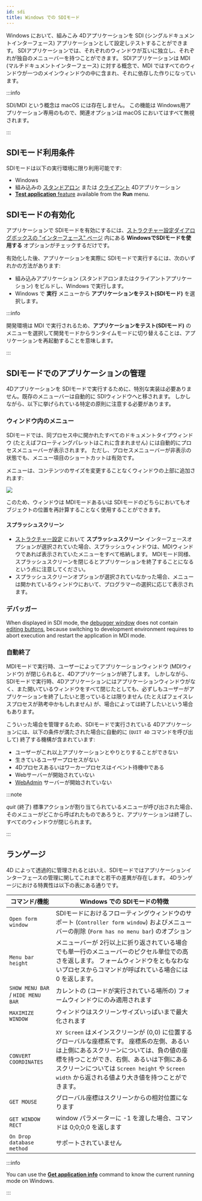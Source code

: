 ```yaml
---
id: sdi
title: Windows での SDIモード
---
```


Windows において、組みこみ 4Dアプリケーションを SDI (シングルドキュメントインターフェース) アプリケーションとして設定しテストすることができます。 SDIアプリケーションでは、それぞれのウィンドウが互いに独立し、それぞれが独自のメニューバーを持つことができます。 SDIアプリケーションは MDI (マルチドキュメントインターフェース) に対する概念で、MDI ではすべてのウィンドウが一つのメインウィンドウの中に含まれ、それに依存した作りになっています。

:::info

SDI/MDI という概念は macOS には存在しません。 この機能は Windows用アプリケーション専用のもので、関連オプションは macOS においてはすべて無視されます。

:::

## SDIモード利用条件

SDIモードは以下の実行環境に限り利用可能です:

- Windows
- 組み込みの [スタンドアロン](../Desktop/building#スタンドアロンアプリケーションをビルド) または [クライアント](../Desktop/building#クライアントアプリケーションをビルド) 4Dアプリケーション
- [**Test application** feature](bars.md#previewing-menu-bars) available from the **Run** menu.

## SDIモードの有効化

アプリケーションで SDIモードを有効にするには、[ストラクチャー設定ダイアログボックスの "インターフェース" ページ](../settings/interface#ウィンドウの表示) 内にある **WindowsでSDIモードを使用する** オプションがチェックするだけです。

有効化した後、アプリケーションを実際に SDIモードで実行するには、次のいずれかの方法があります:

- 組み込みアプリケーション (スタンドアロンまたはクライアントアプリケーション) をビルドし、Windows で実行します。
- Windows で **実行** メニューから **アプリケーションをテスト(SDIモード)** を選択します。

:::info

開発環境は MDI で実行されるため、**アプリケーションをテスト(SDIモード)** のメニューを選択して開発モードからランタイムモードに切り替えることは、アプリケーションを再起動することを意味します。

:::

## SDIモードでのアプリケーションの管理

4Dアプリケーションを SDIモードで実行するために、特別な実装は必要ありません。既存のメニューバーは自動的に SDIウィンドウへと移されます。 しかしながら、以下に挙げられている特定の原則に注意する必要があります。

### ウィンドウ内のメニュー

SDIモードでは、同プロセス中に開かれたすべてのドキュメントタイプウィンドウ (たとえばフローティングパレットはこれに含まれません) には自動的にプロセスメニューバーが表示されます。 ただし、プロセスメニューバーが非表示の状態でも、メニュー項目のショートカットは有効です。

メニューは、コンテンツのサイズを変更することなくウィンドウの上部に追加されます:

![](../assets/en/Menus/sdi1.png)

このため、ウィンドウは MDIモードあるいは SDIモードのどちらにおいてもオブジェクトの位置を再計算することなく使用することができます。

#### スプラッシュスクリーン

- [ストラクチャー設定](../settings/interface#ウィンドウの表示) において **スプラッシュスクリーン** インターフェースオプションが選択されていた場合、スプラッシュウィンドウは、MDIウィンドウであれば表示されていたメニューをすべて格納します。 MDIモード同様、スプラッシュスクリーンを閉じるとアプリケーションを終了することになるという点に注意してください。
- スプラッシュスクリーンオプションが選択されていなかった場合、メニューは開かれているウィンドウにおいて、プログラマーの選択に応じて表示されます。

### デバッガー

When displayed in SDI mode, the [debugger window](../Debugging/debugger.md) does not contain [editing buttons](../Debugging/debugger.md#tool-bar-buttons), because switching to development environment requires to abort execution and restart the application in MDI mode.

### 自動終了

MDIモードで実行時、ユーザーによってアプリケーションウィンドウ (MDIウィンドウ) が閉じられると、4Dアプリケーションが終了します。 しかしながら、SDIモードで実行時、4Dアプリケーションにはアプリケーションウィンドウがなく、また開いているウィンドウをすべて閉じたとしても、必ずしもユーザーがアプリケーションを終了したいと思っているとは限りません (たとえばフェイスレスプロセスが熟考中かもしれません) が、場合によっては終了したいという場合もあります。

こういった場合を管理するため、SDIモードで実行されている 4Dアプリケーションには、以下の条件が満たされた場合に自動的に (`QUIT 4D` コマンドを呼び出して) 終了する機構が含まれています:

- ユーザーがこれ以上アプリケーションとやりとりすることができない
- 生きているユーザープロセスがない
- 4Dプロセスあるいはワーカープロセスはイベント待機中である
- Webサーバーが開始されていない
- [WebAdmin](../Admin/webAdmin.md) サーバーが開始されていない

:::note

_quit_ (終了) 標準アクションが割り当てられているメニューが呼び出された場合、そのメニューがどこから呼ばれたものであろうと、アプリケーションは終了し、すべてのウィンドウが閉じられます。

:::

## ランゲージ

4D によって透過的に管理されるとはいえ、SDIモードではアプリケーションインターフェースの管理に関してこれまでと若干の差異が存在します。 4Dランゲージにおける特異性は以下の表にある通りです。

| コマンド/機能                           | Windows での SDIモードの特徴                                                                                                                                                                        |
| --------------------------------- | ------------------------------------------------------------------------------------------------------------------------------------------------------------------------------------------- |
| `Open form window`                | SDIモードにおけるフローティングウィンドウのサポート (`Controller form window`) およびメニューバーの削除 (`Form has no menu bar`) のオプション                                                   |
| `Menu bar height`                 | メニューバーが 2行以上に折り返されている場合でも単一行のメニューバーのピクセル単位での高さを返します。 フォームウィンドウをともなわないプロセスからコマンドが呼ばれている場合には 0 を返します。                                                                                         |
| `SHOW MENU BAR` / `HIDE MENU BAR` | カレントの (コードが実行されている場所の) フォームウィンドウにのみ適用されます                                                                                                                                |
| `MAXIMIZE WINDOW`                 | ウィンドウはスクリーンサイズいっぱいまで最大化されます                                                                                                                                                                 |
| `CONVERT COORDINATES`             | `XY Screen` はメインスクリーンが (0,0) に位置するグローバルな座標系です。 座標系の左側、あるいは上側にあるスクリーンについては、負の値の座標を持つことができ、右側、あるいは下側にあるスクリーンについては `Screen height` や `Screen width` から返される値より大き値を持つことができます。 |
| `GET MOUSE`                       | グローバル座標はスクリーンからの相対位置になります                                                                                                                                                                   |
| `GET WINDOW RECT`                 | window パラメーターに -1 を渡した場合、コマンドは 0;0;0;0 を返します                                                                                                                                                |
| `On Drop database method`         | サポートされていません                                                                                                                                                                                 |

:::info

You can use the [**Get application info**](https://doc.4d.com/4dv19R/help/command/en/page1599.html) command to know the current running mode on Windows.

:::
